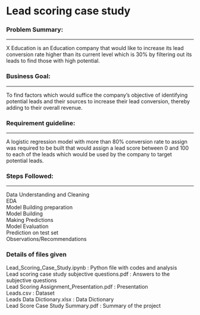 # Lead scoring case study

### Problem Summary:
---
X Education is an Education company that would like to increase its lead conversion rate higher than its current level which is 30% by filtering out its leads to find those with high potential.

### Business Goal:
---
To find factors which would suffice the company’s objective of identifying potential leads and their sources to increase their lead conversion, thereby adding to their overall revenue. 

### Requirement guideline:
---
A logistic regression model with more than 80% conversion rate to assign was required to be built that would assign a lead score between 0 and 100 to each of the leads which would be used by the company to target potential leads.



### Steps Followed:
---
Data Understanding and Cleaning <br>
EDA <br>
Model Building preparation <br>
Model Building <br>
Making Predictions <br>
Model Evaluation <br>
Prediction on test set <br>
Observations/Recommendations 


### Details of files given
Lead_Scoring_Case_Study.ipynb : Python file with codes and analysis <br>
Lead scoring case study subjective questions.pdf : Answers to the subjective questions <br>
Lead Scoring Assignment_Presentation.pdf : Presentation <br>
Leads.csv : Dataset <br>
Leads Data Dictionary.xlsx : Data Dictionary <br>
Lead Score Case Study Summary.pdf : Summary of the project <br>
